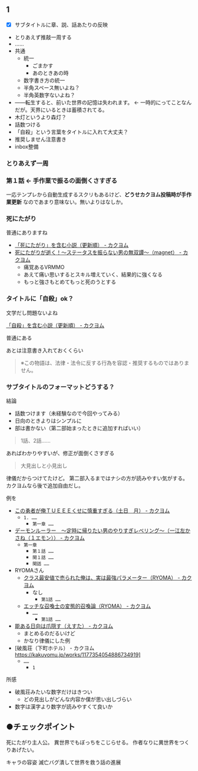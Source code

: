 
## 1
- [x] サブタイトルに章、説、話あたりの反映
- とりあえず推敲一周する
- ……
- 共通
    - 統一
        - ごまかす
        - あのときあの時
    - 数字書き方の統一
    - 半角スペース無いよね？
    - 半角英数字ないよね？
- ――転生すると、前いた世界の記憶は失われます。 ← 一時的にってことなんだが。天界にいるときは蓄積されてる。
- 木灯というより森灯？
- 話数つける
- 「自殺」という言葉をタイトルに入れて大丈夫？
- 推奨しません注意書き
- inbox整備

### とりあえず一周

### 第１話 ← 手作業で振るの面倒くさすぎる
一応テンプレから自動生成するスクリもあるけど、**どうせカクヨム投稿時が手作業更新** なのであまり意味ない。無いよりはなしか。

### 死にたがり
普通にありますね

- [「死にたがり」を含む小説（更新順） - カクヨム](https://kakuyomu.jp/search?q=%E6%AD%BB%E3%81%AB%E3%81%9F%E3%81%8C%E3%82%8A)
- [死にたがりが逝く！〜ステータスを振らない男の無双譚〜（magnet） - カクヨム](https://kakuyomu.jp/works/1177354054894423487)
    - 痛覚あるVRMMO
    - あえて痛い思いするとスキル増えていく、結果的に強くなる
    - もっと強さもとめてもっと死のうとする

### タイトルに「自殺」ok？
文学だし問題ないよね

[「自殺」を含む小説（更新順） - カクヨム](https://kakuyomu.jp/search?q=%E8%87%AA%E6%AE%BA)

普通にある

あとは注意書き入れておくくらい

> ※この物語は、法律・法令に反する行為を容認・推奨するものではありません。

### サブタイトルのフォーマットどうする？
結論

- 話数つけます（未経験なので今回やってみる）
- 日向のときよりはシンプルに
- 部は書かない（第二部始まったときに追加すればいい）

> 1話、2話……

あればわかりやすいが、修正が面倒くさすぎる

> 大見出しと小見出し

律儀だからつけてたけど。
第二部入るまではナシの方が読みやすい気がする。
カクヨムなら後で追加自由だし。

例を

- [この勇者が俺ＴＵＥＥＥくせに慎重すぎる（土日　月） - カクヨム](https://kakuyomu.jp/works/1177354054881165840)
    - `1. ……`
        - `第一章 ……`
- [デーモンルーラー　～定時に帰りたい男のやりすぎレベリング～（一江左かさね（１エモン）） - カクヨム](https://kakuyomu.jp/works/1177354054882154317)
    - `第一章`
        - `第１話 ……`
        - `閑１話 ……`
        - `閑話 ……`
- RYOMAさん
    - [クラス最安値で売られた俺は、実は最強パラメーター（RYOMA） - カクヨム](https://kakuyomu.jp/works/1177354054895904270)
        - なし
            - `第1話 ……`
    - [エッチな召喚士の変態的召喚論（RYOMA） - カクヨム](https://kakuyomu.jp/works/1177354054886310394)
        - `……`
            - `第1話 ……`
- [能ある日向は爪隠す（えすた） - カクヨム](https://kakuyomu.jp/works/1177354054886276248)
    - まとめるのだるいけど
    - かなり律儀にした例
- [破風荘（下町ホテル） - カクヨム https://kakuyomu.jp/works/1177354054886734919]
    - `……`
        - `1`

所感

- 破風荘みたいな数字だけはきつい
    - どの見出しがどんな内容か僕が思い出しづらい
- 数字は漢字より数字が読みやすくて良いか

## ●チェックポイント
死にたがり主人公。
異世界でもぼっちをこじらせる。
作者なりに異世界をつくりあげたい。

キャラの容姿
滅亡バグ潰して世界を救う話の進展

